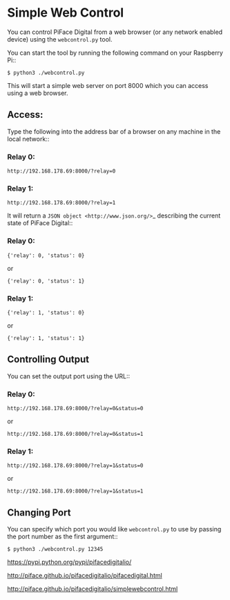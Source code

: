 Simple Web Control
==================

You can control PiFace Digital from a web browser (or any network enabled
device) using the `webcontrol.py` tool.

You can start the tool by running the following command on your Raspberry Pi::

    $ python3 ./webcontrol.py

This will start a simple web server on port 8000 which you can access using
a web browser.

Access:
------------------

Type the following into the address bar of a browser on any machine in the
local network::

### Relay 0:

    http://192.168.178.69:8000/?relay=0

### Relay 1:

    http://192.168.178.69:8000/?relay=1


It will return a `JSON object <http://www.json.org/>`_ describing the current
state of PiFace Digital::

### Relay 0:

    {'relay': 0, 'status': 0}

or

    {'relay': 0, 'status': 1}

### Relay 1:

    {'relay': 1, 'status': 0}

or

    {'relay': 1, 'status': 1}

Controlling Output
------------------
You can set the output port using the URL::

### Relay 0:

    http://192.168.178.69:8000/?relay=0&status=0

or 

    http://192.168.178.69:8000/?relay=0&status=1

### Relay 1:

    http://192.168.178.69:8000/?relay=1&status=0
    
or

    http://192.168.178.69:8000/?relay=1&status=1

Changing Port
-------------
You can specify which port you would like ``webcontrol.py`` to use by
passing the port number as the first argument::

    $ python3 ./webcontrol.py 12345

 https://pypi.python.org/pypi/pifacedigitalio/

 http://piface.github.io/pifacedigitalio/pifacedigital.html
 
 http://piface.github.io/pifacedigitalio/simplewebcontrol.html